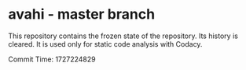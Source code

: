 # avahi - master branch

This repository contains the frozen state of the repository.
Its history is cleared. It is used only for static code
analysis with Codacy.

Commit Time: 1727224829